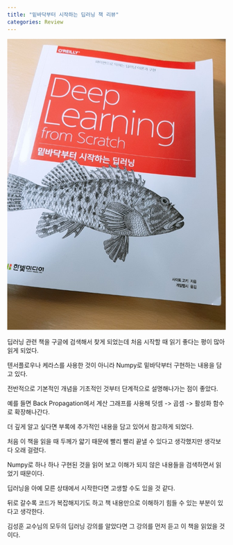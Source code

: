 ```yaml
---
title: "밑바닥부터 시작하는 딥러닝 책 리뷰"
categories: Review
---
```

![](/assets/images/deep_learning_from_scratch.jpg)

딥러닝 관련 책을 구글에 검색해서 찾게 되었는데 처음 시작할 때 읽기 좋다는 평이 많아 읽게 되었다.

텐서플로우나 케라스를 사용한 것이 아니라 Numpy로 밑바닥부터 구현하는 내용을 담고 있다.

전반적으로 기본적인 개념을 기초적인 것부터 단계적으로 설명해나가는 점이 좋았다.

예를 들면 Back Propagation에서 계산 그래프를 사용해 덧셈 -> 곱셈 -> 활성화 함수로 확장해나간다.

더 깊게 알고 싶다면 부록에 추가적인 내용을 담고 있어서 참고하게 되었다.

처음 이 책을 읽을 때 두께가 얇기 때문에 빨리 빨리 끝낼 수 있다고 생각했지만 생각보다 오래 걸렸다.

Numpy로 하나 하나 구현된 것을 읽어 보고 이해가 되지 않은 내용들을 검색하면서 읽었기 때문이다.

딥러닝을 아예 모른 상태에서 시작한다면 고생할 수도 있을 것 같다.

뒤로 갈수록 코드가 복잡해지기도 하고 책 내용만으로 이해하기 힘들 수 있는 부분이 있다고 생각한다.

김성훈 교수님의 모두의 딥러닝 강의를 알았다면 그 강의를 먼저 듣고 이 책을 읽었을 것이다.

